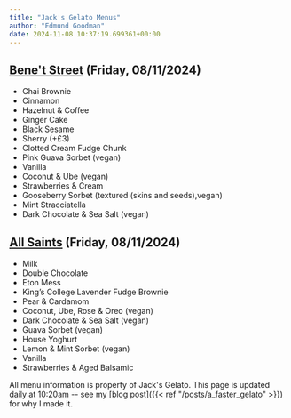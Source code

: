```yaml
---
title: "Jack's Gelato Menus"
author: "Edmund Goodman"
date: 2024-11-08 10:37:19.699361+00:00
---
```


## [Bene't Street](https://www.jacksgelato.com/bene-t-street-menu) (Friday, 08/11/2024)

- Chai Brownie
- Cinnamon
- Hazelnut & Coffee
- Ginger Cake
- Black Sesame
- Sherry (+£3)
- Clotted Cream Fudge Chunk
- Pink Guava Sorbet (vegan)
- Vanilla
- Coconut & Ube (vegan)
- Strawberries & Cream
- Gooseberry Sorbet (textured (skins and seeds),vegan)
- Mint Stracciatella
- Dark Chocolate & Sea Salt (vegan)

## [All Saints](https://www.jacksgelato.com/all-saints-menu) (Friday, 08/11/2024)

- Milk
- Double Chocolate
- Eton Mess
- King’s College Lavender Fudge Brownie
- Pear & Cardamom
- Coconut, Ube, Rose & Oreo (vegan)
- Dark Chocolate & Sea Salt (vegan)
- Guava Sorbet (vegan)
- House Yoghurt
- Lemon & Mint Sorbet (vegan)
- Vanilla
- Strawberries & Aged Balsamic

All menu information is property of Jack's Gelato. This page is
updated daily at 10:20am -- see my
[blog post]({{< ref "/posts/a_faster_gelato" >}}) for why I made it.
